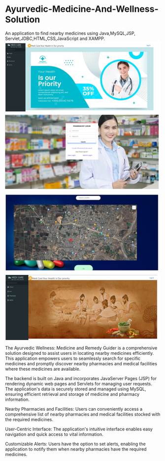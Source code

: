# Ayurvedic-Medicine-And-Wellness-Solution
An application to find nearby medicines using Java,MySQL,JSP, Servlet,JDBC,HTML,CSS,JavaScript and XAMPP.
![image alt](https://github.com/chetandhangar2003/Ayurvedic-Medicine-And-Wellness-Solution/blob/f9b1fc30f9f5c5ebb78cbbb6efde921050090617/fonts/Screenshot%202025-03-09%20101411.png
)
![image alt](https://github.com/chetandhangar2003/Ayurvedic-Medicine-And-Wellness-Solution/blob/f9b1fc30f9f5c5ebb78cbbb6efde921050090617/fonts/Screenshot%202025-03-09%20101426.png
)
![image alt](https://github.com/chetandhangar2003/Ayurvedic-Medicine-And-Wellness-Solution/blob/f9b1fc30f9f5c5ebb78cbbb6efde921050090617/fonts/Screenshot%202025-03-09%20101437.png
)
![image alt](https://github.com/chetandhangar2003/Ayurvedic-Medicine-And-Wellness-Solution/blob/f9b1fc30f9f5c5ebb78cbbb6efde921050090617/fonts/Screenshot%202025-03-09%20101447.png)

The Ayurvedic Wellness: Medicine and Remedy Guider is a comprehensive solution designed to assist users in locating nearby medicines efficiently. This application empowers users to seamlessly search for specific medicines and promptly discover nearby pharmacies and medical facilities where these medicines are available.

The backend is built on Java and incorporates JavaServer Pages (JSP) for rendering dynamic web pages and Servlets for managing user requests. The application's data is securely stored and managed using MySQL, ensuring efficient retrieval and storage of medicine and pharmacy information.



Nearby Pharmacies and Facilities: Users can conveniently access a comprehensive list of nearby pharmacies and medical facilities stocked with the required medicines.

User-Centric Interface: The application's intuitive interface enables easy navigation and quick access to vital information.

Customizable Alerts: Users have the option to set alerts, enabling the application to notify them when nearby pharmacies have the required medicines.
